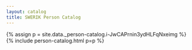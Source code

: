 ```yaml
---
layout: catalog
title: SWERIK Person Catalog
---
```

{% assign p = site.data._person-catalog.i-JwCAPrnin3ydHLFqNxeimg %}
{% include person-catalog.html p=p %}

